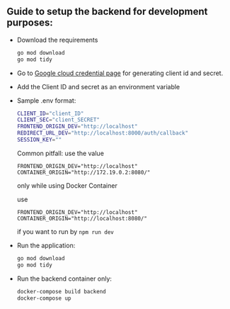 ## Guide to setup the backend for development purposes:

- Download the requirements

  ```bash
  go mod download
  go mod tidy
  ```

- Go to [Google cloud credential page](https://console.cloud.google.com/apis/credentials) for generating client id and secret.

- Add the Client ID and secret as an environment variable
- Sample .env format:

  ```bash
  CLIENT_ID="client_ID"
  CLIENT_SEC="client_SECRET"
  FRONTEND_ORIGIN_DEV="http://localhost"
  REDIRECT_URL_DEV="http://localhost:8000/auth/callback"
  SESSION_KEY=""
  ```

  Common pitfall: use the value

  ```
  FRONTEND_ORIGIN_DEV="http://localhost"
  CONTAINER_ORIGIN="http://172.19.0.2:8080/"
  ```

  only while using Docker Container

  use
  ```
  FRONTEND_ORIGIN_DEV="http://localhost"
  CONTAINER_ORIGIN="http://localhost:8080/"
  ```
  if you want to run by `npm run dev`

- Run the application:

  ```bash
  go mod download
  go mod tidy
  ```

- Run the backend container only:
  ```bash
  docker-compose build backend
  docker-compose up
  ```
